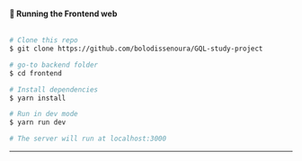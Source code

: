 
#### 🧭 Running the Frontend web

```bash

# Clone this repo
$ git clone https://github.com/bolodissenoura/GQL-study-project

# go-to backend folder
$ cd frontend

# Install dependencies
$ yarn install

# Run in dev mode
$ yarn run dev

# The server will run at localhost:3000

```

---
